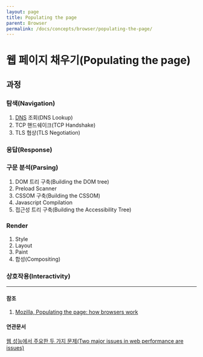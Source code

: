 ```yaml
---
layout: page
title: Populating the page
parent: Browser
permalink: /docs/concepts/browser/populating-the-page/
---
```


# 웹 페이지 채우기(Populating the page)

## 과정

### 탐색(Navigation)

1. [DNS](/docs/concept/network/dns/) 조회(DNS Lookup)
1. TCP 핸드쉐이크(TCP Handshake)
1. TLS 협상(TLS Negotiation)

### 응답(Response)

### 구문 분석(Parsing)

1. DOM 트리 구축(Building the DOM tree)
1. Preload Scanner
1. CSSOM 구축(Building the CSSOM)
1. Javascript Compilation
1. 접근성 트리 구축(Building the Accessibility Tree)

### Render

1. Style
1. Layout
1. Paint
1. 합성(Compositing)

### 상호작용(Interactivity)

---

#### 참조

1. [Mozilla, Populating the page: how browsers work](https://developer.mozilla.org/en-US/docs/Web/Performance/Guides/How_browsers_work)

#### 연관문서

[웹 성능에서 주요한 두 가지 문제(Two major issues in web performance are issues)](/questions/two-major-problems-of-web-performance.md)
